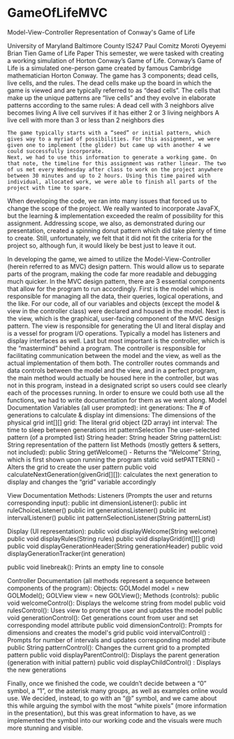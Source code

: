 # GameOfLifeMVC
Model-View-Controller Representation of Conway's Game of Life

University of Maryland Baltimore County
IS247 Paul Comitz 
Moroti Oyeyemi
Brian Tien
Game of Life Paper
This semester, we were tasked with creating a working simulation of Horton Conway’s Game of Life. Conway’s Game of Life is a simulated one-person game created by famous Cambridge mathematician Horton Conway. The game has 3 components; dead cells, live cells, and the rules. 
	The dead cells make up the board in which the game is viewed and are typically referred to as “dead cells”. The cells that make up the unique patterns are “live cells” and they evolve in elaborate patterns according to the same rules:
A dead cell with 3 neighbors alive becomes living
A live cell survives if it has either 2 or 3 living neighbors
A live cell with more than 3 or less than 2 neighbors dies


	The game typically starts with a “seed” or initial pattern, which gives way to a myriad of possibilities. For this assignment, we were given one to implement (the glider) but came up with another 4 we could successfully incorporate.
	Next, we had to use this information to generate a working game. On that note, the timeline for this assignment was rather linear. The two of us met every Wednesday after class to work on the project anywhere between 30 minutes and up to 2 hours. Using this time paired with individual, allocated work, we were able to finish all parts of the project with time to spare. 
	

When developing the code, we ran into many issues that forced us to change the scope of the project. We really wanted to incorporate JavaFX, but the learning &  implementation exceeded the realm of possibility for this assignment.
	Addressing scope, we also, as demonstrated during our presentation, created a spinning donut pattern which did take plenty of time to create. Still, unfortunately, we felt that it did not fit the criteria for the project so, although fun, it would likely be best just to leave it out. 
	
In developing the game, we aimed to utilize the Model-View-Controller (herein referred to as MVC) design pattern. This would allow us to separate parts of the program, making the code far more readable and debugging much quicker.
	In the MVC design pattern, there are 3 essential components that allow for the program to run accordingly. First is the model which is responsible for managing all the data, their queries, logical operations, and the like. For our code, all of our variables and objects (except the model & view in the controller class) were declared and housed in the model.
Next is the view, which is the graphical, user-facing component of the MVC design pattern. The view is responsible for generating the UI and literal display and is a vessel for program I/O operations. Typically a model has listeners and display interfaces as well. 
Last but most important is the controller, which is the “mastermind” behind a program. The controller is responsible for facilitating communication between the model and the view, as well as the actual implementation of them both. The controller routes commands and data controls between the model and the view, and in a perfect program, the main method would actually be housed here in the controller, but was not in this program, instead in a designated script so users could see clearly each of the processes running.
In order to ensure we could both use all the functions, we had to write documentation for them as we went along.
Model Documentation
	Variables (all user prompted):
int generations: The # of generations to calculate & display
int dimensions: The dimensions of the physical grid
int[][] grid: The literal grid object (2D array)
int interval: The time to sleep between generations
int patternSelection The user-selected pattern (of a prompted list)
String header: String header
String patternList: String representation of the pattern list
	Methods (mostly getters & setters, not included):
public String getWelcome() - Returns the “Welcome” String, which is first shown upon running the program
static void setPATTERN() - Alters the grid to create the user pattern
public void calculateNextGeneration(givenGrid[][]): calculates the next generation to display and changes the “grid” variable accordingly


View Documentation
Methods:
Listeners (Prompts the user and returns corresponding input):
public int dimensionListener(): 
public int ruleChoiceListener()
public int generationsListener()
public int intervalListener()
public int patternSelectionListener(String patternList)

Display (UI representation):
public void displayWelcome(String welcome)
public void displayRules(String rules)
public void displayGrid(int[][] grid)
public void displayGenerationHeader(String generationHeader)
public void displayGenerationTracker(int generation)


public void linebreak(): Prints an empty line to console



Controller Documentation (all methods represent a sequence between components of the program):
Objects:
	GOLModel model = new GOLModel();
  	GOLView view = new GOLView();
Methods (controls):
public void welcomeControl(): Displays the welcome string from model
public void rulesControl(): Uses view to prompt the user and updates the model
public void generationControl(): Get generations count from user and set corresponding model attribute
public void dimensionControl(): Prompts for dimensions and creates the model's grid
public void intervalControl() : Prompts for number of intervals and updates corresponding model attribute
public String patternControl(): Changes the current grid to a prompted pattern
public void displayParentControl(): Displays the parent generation (generation with initial pattern)
public void displayChildControl() : Displays the new generations

Finally, once we finished the code, we couldn’t decide between a “0” symbol, a “1”, or the asterisk many groups, as well as examples online would use. We decided, instead, to go with an “@” symbol, and we came about this while arguing the symbol with the most “white pixels” (more information in the presentation), but this was great information to have, as we implemented the symbol into our working code and the visuals were much more stunning and visible.


